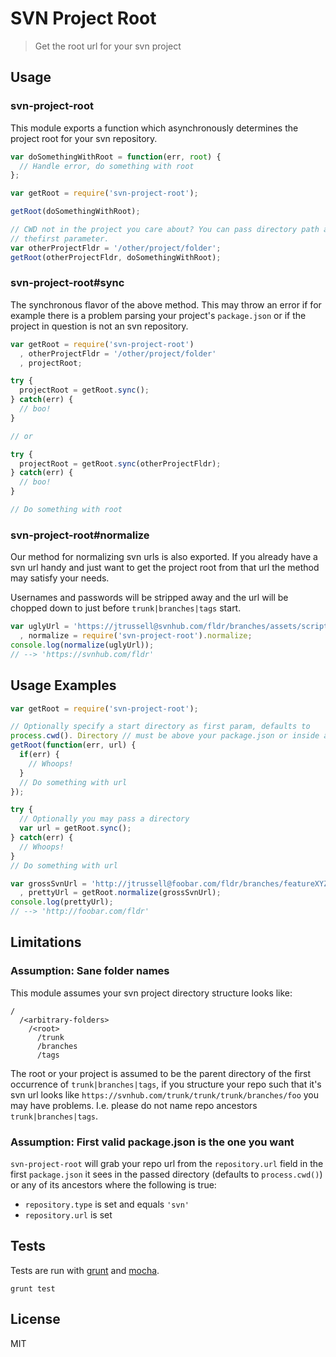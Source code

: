 # SVN Project Root

> Get the root url for your svn project

## Usage

### svn-project-root

This module exports a function which asynchronously determines the project root
for your svn repository. 

```javascript
var doSomethingWithRoot = function(err, root) {
  // Handle error, do something with root
};

var getRoot = require('svn-project-root');

getRoot(doSomethingWithRoot);

// CWD not in the project you care about? You can pass directory path as
// thefirst parameter.
var otherProjectFldr = '/other/project/folder';
getRoot(otherProjectFldr, doSomethingWithRoot);
```

### svn-project-root#sync

The synchronous flavor of the above method. This may throw an error if for
example there is a problem parsing your project's `package.json` or if the
project in question is not an svn repository.

```javascript
var getRoot = require('svn-project-root')
  , otherProjectFldr = '/other/project/folder'
  , projectRoot;

try {
  projectRoot = getRoot.sync();
} catch(err) {
  // boo!
}

// or

try {
  projectRoot = getRoot.sync(otherProjectFldr);
} catch(err) {
  // boo!
}

// Do something with root
```

### svn-project-root#normalize

Our method for normalizing svn urls is also exported. If you already have a svn
url handy and just want to get the project root from that url the method may
satisfy your needs.

Usernames and passwords will be stripped away and the url will be chopped down
to just before `trunk|branches|tags` start.

```javascript
var uglyUrl = 'https://jtrussell@svnhub.com/fldr/branches/assets/scripts'
  , normalize = require('svn-project-root').normalize;
console.log(normalize(uglyUrl));
// --> 'https://svnhub.com/fldr'
```

## Usage Examples

```javascript
var getRoot = require('svn-project-root');

// Optionally specify a start directory as first param, defaults to
process.cwd(). Directory // must be above your package.json or inside a svn repo
getRoot(function(err, url) {
  if(err) {
    // Whoops!
  }
  // Do something with url
});

try {
  // Optionally you may pass a directory
  var url = getRoot.sync();
} catch(err) {
  // Whoops!
}
// Do something with url

var grossSvnUrl = 'http://jtrussell@foobar.com/fldr/branches/featureXYZ'
  , prettyUrl = getRoot.normalize(grossSvnUrl);
console.log(prettyUrl);
// --> 'http://foobar.com/fldr'
```

## Limitations

### Assumption: Sane folder names

This module assumes your svn project directory structure looks like:

```
/
  /<arbitrary-folders>
    /<root>
      /trunk
      /branches
      /tags
```

The root or your project is assumed to be the parent directory of the first
occurrence of `trunk|branches|tags`, if you structure your repo such that it's
svn url looks like `https://svnhub.com/trunk/trunk/trunk/branches/foo` you may
have problems. I.e. please do not name repo ancestors `trunk|branches|tags`.

### Assumption: First valid package.json is the one you want

`svn-project-root` will grab your repo url from the `repository.url` field in
the first `package.json` it sees in the passed directory (defaults to
`process.cwd()`) or any of its ancestors where the following is true:

- `repository.type` is set and equals `'svn'`
- `repository.url` is set

## Tests

Tests are run with [grunt][1] and [mocha][2].

```shell
grunt test
```

## License

MIT

[1]: http://gruntjs.com/ "Grunt"
[2]: http://visionmedia.github.io/mocha/ "Mocha"
